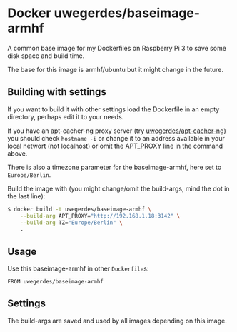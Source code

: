 # Docker uwegerdes/baseimage-armhf

A common base image for my Dockerfiles on Raspberry Pi 3 to save some disk space and build time.

The base for this image is armhf/ubuntu but it might change in the future.

## Building with settings

If you want to build it with other settings load the Dockerfile in an empty directory, perhaps edit it to your needs.

If you have an apt-cacher-ng proxy server (try [uwegerdes/apt-cacher-ng](https://github.com/UweGerdes/docker-apt-cacher-ng)) you should check `hostname -i` or change it to an address available in your local networt (not localhost) or omit the APT_PROXY line in the command above.

There is also a timezone parameter for the baseimage-armhf, here set to `Europe/Berlin`.

Build the image with (you might change/omit the build-args, mind the dot in the last line):

```bash
$ docker build -t uwegerdes/baseimage-armhf \
	--build-arg APT_PROXY="http://192.168.1.18:3142" \
	--build-arg TZ="Europe/Berlin" \
	.
```

## Usage

Use this baseimage-armhf in other `Dockerfile`s:

```
FROM uwegerdes/baseimage-armhf
```

## Settings

The build-args are saved and used by all images depending on this image.

